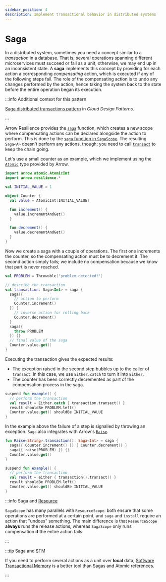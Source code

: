 ```yaml
---
sidebar_position: 4
description: Implement transactional behavior in distributed systems
---
```


# Saga

In a distributed system, sometimes you need a concept similar to a _transaction_
in a database. That is, several operations spanning different microservices
must succeed or fail as a unit; otherwise, we may end up in an inconsistent state.
A **saga** implements this concept by providing for each action a corresponding
_compensating_ action, which is executed if any of the following steps fail.
The role of the compensating action is to undo any changes performed by the
action, hence taking the system back to the state before the entire operation
began its execution.

:::info Additional context for this pattern

[Saga distributed transactions pattern](https://learn.microsoft.com/en-us/azure/architecture/reference-architectures/saga/saga)
in _Cloud Design Patterns_.

:::

<!--- TEST_NAME Saga -->

<!--- INCLUDE .*
import io.kotest.matchers.shouldBe
-->

Arrow Resilience provides the [`saga`](https://apidocs.arrow-kt.io/arrow-resilience/arrow.resilience/saga.html)
function, which creates a new scope where compensating actions can be declared
alongside the action to perform. This is done by the [`saga` function in
`SagaScope`](https://apidocs.arrow-kt.io/arrow-resilience/arrow.resilience/-saga-scope/saga.html).
The resulting `Saga<A>` doesn't perform any actions, though; you need to call
[`transact`](https://apidocs.arrow-kt.io/arrow-resilience/arrow.resilience/transact.html)
to keep the chain going.

Let's use a small counter as an example, which we implement using the
[`Atomic`](../../coroutines/concurrency-primitives/#atomic) type provided
by Arrow.

<!--- INCLUDE
import arrow.core.Either
import arrow.core.left
-->

```kotlin
import arrow.atomic.AtomicInt
import arrow.resilience.*

val INITIAL_VALUE = 1

object Counter {
  val value = AtomicInt(INITIAL_VALUE)

  fun increment() {
    value.incrementAndGet()
  }

  fun decrement() {
    value.decrementAndGet()
  }
}
```

Now we create a saga with a couple of operations. The first one increments the
counter, so the compensating action must be to decrement it. The second action
simply fails; we include no compensation because we know that part is never
reached.

```kotlin
val PROBLEM = Throwable("problem detected!")

// describe the transaction
val transaction: Saga<Int> = saga {
  saga({
    // action to perform
    Counter.increment()
  }) {
    // inverse action for rolling back
    Counter.decrement()
  }
  saga({
    throw PROBLEM
  }) {}
  // final value of the saga
  Counter.value.get()
}
```

Executing the transaction gives the expected results:

- The exception raised in the second step bubbles up to the caller of
  `transact`. In this case, we use `Either.catch` to turn it into `Either`.
- The counter has been correctly decremented as part of the compensation
  process in the saga.

```kotlin
suspend fun example() {
  // perform the transaction
  val result = Either.catch { transaction.transact() }
  result shouldBe PROBLEM.left()
  Counter.value.get() shouldBe INITIAL_VALUE
}
```
<!--- KNIT example-saga-01.kt -->
<!--- TEST assert -->

In the example above the failure of a step is signalled by throwing an
exception. `Saga` also integrates with Arrow's
[`Raise`](https://arrow-kt.io/learn/typed-errors/working-with-typed-errors/).

<!--- INCLUDE
import arrow.core.Either
import arrow.core.left
import arrow.core.raise.*
import arrow.atomic.AtomicInt
import arrow.resilience.*

val INITIAL_VALUE = 1

object Counter {
  val value = AtomicInt(INITIAL_VALUE)

  fun increment() {
    value.incrementAndGet()
  }

  fun decrement() {
    value.decrementAndGet()
  }
}

val PROBLEM = "problem detected!"
-->

```kotlin
fun Raise<String>.transaction(): Saga<Int> = saga {
  saga({ Counter.increment() }) { Counter.decrement() }
  saga({ raise(PROBLEM) }) {}
  Counter.value.get()
}

suspend fun example() {
  // perform the transaction
  val result = either { transaction().transact() }
  result shouldBe PROBLEM.left()
  Counter.value.get() shouldBe INITIAL_VALUE
}
```
<!--- KNIT example-saga-02.kt -->
<!--- TEST assert -->

:::info Saga and [Resource](../../coroutines/resource-safety/)

`SagaScope` has many parallels with `ResourceScope`: both ensure that some
operations are performed at a certain point, and `saga` and `install` require
an action that "undoes" something. The main difference is that `ResourceScope`
**always** runs the release actions, whereas `SagaScope` only runs compensation
**if** the entire action fails.

:::

:::tip Saga and [STM](../../coroutines/stm/)

If you need to perform several actions as a unit over **local** data,
[Software Transactional Memory](../../coroutines/stm/) is a better tool than
Sagas and Atomic references.

:::

